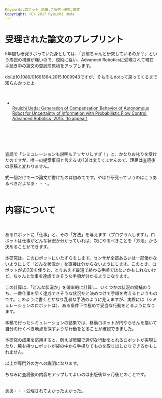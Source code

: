 ```yaml
---
Keywords:ロボット,執筆,ご報告,研究,論文
Copyright: (C) 2017 Ryuichi Ueda
---
```

# 受理された論文のプレプリント
5年間も研究サボっていた身としては、「お前ちゃんと研究しているのか？」という周囲の視線が痛いので、規約に従い、Advanced Roboticsに受理されて現在手続き中の論文の査読前原稿をアップします。<br />
<br />
doiは10.1080/01691864.2015.1009943ですが、そもそもdoiって戻ってくるまで知らんかったよ。<br />
<br />
<ul><br />
<li><br />
<a href="ar_prob_flow1.pdf" target="_blank">Ryuichi Ueda: Generation of Compensation Behavior of Autonomous Robot for Uncertainty of Information with Probabilistic Flow Control, Advanced Robotics, 2015. (to appear)</a><br />
</li><br />
</ul><br />
<br />
<!--more--><br />
<br />
査読で「シミュレーションも説明もアッサリしすぎ！」と、かなりお叱りを受けたのですが、唯一の提案事項と言える式(13)は変えてませんので、理屈は査読後の原稿と変わりません。<br />
<br />
式一個だけで一つ論文が書けたのは初めてです。やはり研究っていうのはこうあるべきだよなあ・・・。<br />
<br />
<h1>内容について</h1><br />
<br />
あるロボットに「仕事」と、その「方法」を与えます（プログラムします）。ロボットは仕事がどんな状況か分かっていれば、次にやるべきことを「方法」から決めることができます。<br />
<br />
本研究は、このロボットにいたずらをします。センサが全部あるいは一部働かないようにして「どんな状況か」を直接は分からないようにします。このとき、ロボットが式(13)を使うと、とりあえず最短で終わる手順ではないかもしれないけど、ちゃんと仕事を達成できそうな手順が分かるようになります。<br />
<br />
この計算は、「どんな状況か」を確率的に計算し、いくつかの状況の候補のうち、一番仕事を早く達成できそうな状況だと決めつけて手順を考えるというものです。このように書くとかなり乱暴な手法のように見えますが、実際には（シミュレーションのロボットは）、ある条件下で極めて妥当な行動をとるようになります。<br />
<br />
本稿で行ったシミュレーションの結果では、移動ロボットが円やらせんを描いて自分の行くべき地点を探すような行動をとることが確認できました。<br />
<br />
本研究の成果を応用すると、例えば暗闇で適切な行動をとれるロボットが実現したり、腕を持つロボットが袋の中から手探りでものを取り出したりできるかもしれません。<br />
<br />
以上が専門外の方への説明になります。<br />
<br />
ちなみに査読後の内容をアップしてよいのは出版後12ヶ月後とのことです。<br />
<br />
<br />
ああ・・・受理されてよかったよかった。
